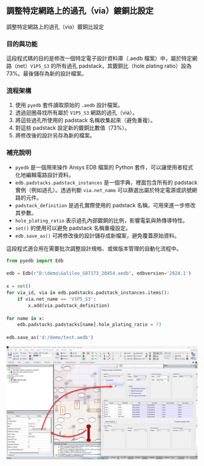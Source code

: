 調整特定網路上的過孔（via）鍍銅比設定
---

調整特定網路上的過孔（via）鍍銅比設定

### 目的與功能
這段程式碼的目的是修改一個特定電子設計資料庫（.aedb 檔案）中，屬於特定網路（net）`V1P5_S3` 的所有過孔 padstack，其鍍銅比（hole plating ratio）設為 73%。最後儲存為新的設計檔案。

### 流程架構
1. 使用 `pyedb` 套件讀取原始的 `.aedb` 設計檔案。
2. 透過迴圈尋找所有屬於 `V1P5_S3` 網路的過孔（via）。
3. 將這些過孔所使用的 padstack 名稱收集起來（避免重複）。
4. 對這些 padstack 設定新的鍍銅比數值（73%）。
5. 將修改後的設計另存為新的檔案。

### 補充說明
- `pyedb` 是一個用來操作 Ansys EDB 檔案的 Python 套件，可以讓使用者程式化地編輯電路設計資料。
- `edb.padstacks.padstack_instances` 是一個字典，裡面包含所有的 padstack 實例（例如過孔）。透過判斷 `via.net_name` 可以篩選出屬於特定電源或訊號網路的元件。
- `padstack_definition` 是過孔實際使用的 padstack 名稱，可用來進一步修改其參數。
- `hole_plating_ratio` 表示過孔內部鍍銅的比例，影響電氣與熱傳導特性。
- `set()` 的使用可以避免 padstack 名稱重複設定。
- `edb.save_as()` 可將修改後的設計儲存成新檔案，避免覆蓋原始資料。

這段程式適合用在需要批次調整設計規格、或做版本管理的自動化流程中。

```python
from pyedb import Edb

edb = Edb(r"D:\demo\Galileo_G87173_20454.aedb", edbversion='2024.1')

x = set()
for via_id, via in edb.padstacks.padstack_instances.items():
    if via.net_name == 'V1P5_S3':
        x.add(via.padstack_definition)

for name in x:
    edb.padstacks.padstacks[name].hole_plating_ratio = 73

edb.save_as('d:/demo/test.aedb')
```

![2025-04-25_15-19-43](/assets/2025-04-25_15-19-43.png)